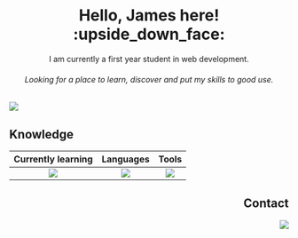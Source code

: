 <h1 align="center"> Hello, James here! :upside_down_face: </h1>
<p align="center"> I am currently a first year student in web development.  </p>
<h6 align="center"> <i>Looking for a place to learn, discover and put my skills to good use. </i> </h6>

<img src="https://res.cloudinary.com/dahuus6so/image/upload/v1731923430/road_iorjzt.jpg">

<!--  I'm always in a good mood with a quirky humor, i can fit in any place. If you're lucky enough you might hear me sing <i>(or try)</i>. 
Like a cat who chooses its house, i'll always comeback to satisfy my hunger for knowledge. Not a big fan of the coffee machine,... 
although a vending machine with Kit-Kat could become a bad habit and... a health problem. -->

## Knowledge

| Currently learning | Languages | Tools |
| :---: | :---: | :---: |
| <a href="https://skillicons.dev"><img src="https://skillicons.dev/icons?i=php" /></a> | <a href="https://skillicons.dev"><img src="https://skillicons.dev/icons?i=html,css,py" /></a> | <a href="https://skillicons.dev"><img src="https://skillicons.dev/icons?i=git,vscode,figma" /></a> |

<h2 align="right"> Contact </h2>
  <p align="right">
    <a href="https://www.linkedin.com/in/james-sanchez-3a8a80332/">
    <img src="https://skillicons.dev/icons?i=linkedin" />
    </a></p>
